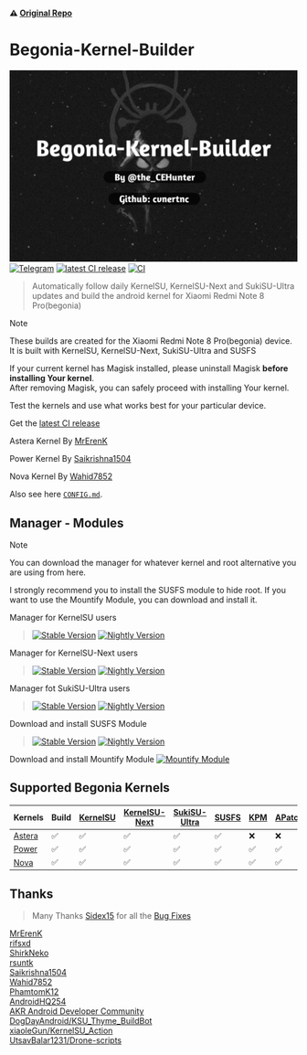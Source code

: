 #### ⚠️ [Original Repo](https://github.com/PhamtomK12/Android-Kernel-Builder)
# Begonia-Kernel-Builder
![Artifacts](./.assets/aboutphoto.jpg)
[![Telegram](https://img.shields.io/badge/Follow-Telegram-blue.svg?logo=telegram)](https://t.me/cvnertnc)
[![latest CI release](https://img.shields.io/github/v/release/cvnertnc/Begonia-Kernel-Builder?label=Release&logo=github)](https://github.com/cvnertnc/Begonia-Kernel-Builder/releases/latest)
[![CI](https://github.com/cvnertnc/Begonia-Kernel-Builder/actions/workflows/ci.yml/badge.svg)](https://github.com/cvnertnc/Begonia-Kernel-Builder/actions/workflows/ci.yml)

> Automatically follow daily KernelSU, KernelSU-Next and SukiSU-Ultra updates and build the android kernel for Xiaomi Redmi Note 8 Pro(begonia)

> [!NOTE]
> These builds are created for the Xiaomi Redmi Note 8 Pro(begonia) device. It is built with KernelSU, KernelSU-Next, SukiSU-Ultra and SUSFS
>
> If your current kernel has Magisk installed, please uninstall Magisk **before installing Your kernel**.  
> After removing Magisk, you can safely proceed with installing Your kernel.
>
> Test the kernels and use what works best for your particular device.
>

Get the [latest CI release](https://github.com/cvnertnc/Begonia-Kernel-Builder/releases/latest)

Astera Kernel By [MrErenK](https://github.com/MrErenK)

Power Kernel By [Saikrishna1504](https://github.com/Saikrishna1504/kernel_xiaomi_mt6785)

Nova Kernel By [Wahid7852](https://github.com/Wahid7852)

Also see here [`CONFIG.md`](./CONFIG.md).

## Manager - Modules
> [!NOTE]
> You can download the manager for whatever kernel and root alternative you are using from here.
>
> I strongly recommend you to install the SUSFS module to hide root. If you want to use the Mountify Module, you can download and install it.
>

Manager for KernelSU users
> [![Stable Version](https://img.shields.io/github/v/release/rsuntk/KernelSU?label=Release&logo=github)](https://github.com/rsuntk/KernelSU/releases/latest) [![Nightly Version](https://img.shields.io/badge/Nightly%20Release-gray?logo=hackthebox&logoColor=fff)](https://nightly.link/rsuntk/KernelSU/workflows/build-manager/main/manager)

Manager for KernelSU-Next users
> [![Stable Version](https://img.shields.io/github/v/release/KernelSU-Next/KernelSU-Next?label=Release&logo=github)](https://github.com/KernelSU-Next/KernelSU-Next/releases/latest) [![Nightly Version](https://img.shields.io/badge/Nightly%20Release-gray?logo=hackthebox&logoColor=fff)](https://nightly.link/KernelSU-Next/KernelSU-Next/workflows/build-manager-ci/next/Manager)

Manager fot SukiSU-Ultra users
> [![Stable Version](https://img.shields.io/github/v/release/SukiSU-Ultra/SukiSU-Ultra?label=Release&logo=github)](https://github.com/SukiSU-Ultra/SukiSU-Ultra/releases/latest) [![Nightly Version](https://img.shields.io/badge/Nightly%20Release-gray?logo=hackthebox&logoColor=fff)](https://nightly.link/SukiSU-Ultra/SukiSU-Ultra/workflows/build-manager/main/manager)

Download and install SUSFS Module
> [![Stable Version](https://img.shields.io/github/v/release/sidex15/susfs4ksu-module?label=Release&logo=github)](https://github.com/sidex15/susfs4ksu-module/releases/latest) [![Nightly Version](https://img.shields.io/badge/Nightly%20Release-gray?logo=hackthebox&logoColor=fff)](https://nightly.link/sidex15/susfs4ksu-module/workflows/build/v1.5.2+)

Download and install Mountify Module [![Mountify Module](https://img.shields.io/github/v/release/backslashxx/mountify?label=Release&logo=github)](https://github.com/backslashxx/mountify/releases/latest)

## Supported Begonia Kernels      
| Kernels | Build | [KernelSU](https://github.com/rsuntk/kernelsu) | [KernelSU-Next](https://github.com/KernelSU-Next/KernelSU-Next) | [SukiSU-Ultra](https://github.com/SukiSU-Ultra/SukiSU-Ultra) | [SUSFS](https://gitlab.com/simonpunk/susfs4ksu) | [KPM](https://github.com/SukiSU-Ultra/SukiSU_KernelPatch_patch) | [APatch](https://github.com/SukiSU-Ultra/APatch) |      
|---------|-------|----------|--------------|------------------------|-------|-------|--------|    
| [Astera](https://github.com/xiaomi-begonia-dev/android_kernel_xiaomi_mt6785) | ✅ | ✅ | ✅ | ✅ | ✅ | ❌ | ❌ |    
| [Power](https://github.com/Saikrishna1504/kernel_xiaomi_mt6785) | ✅ | ✅ | ✅ | ✅ | ✅ | ✅ | ✅ |    
| [Nova](https://github.com/Nova-Kernels/kernel_xiaomi_mt6785) | ✅ | ✅ | ✅ | ✅ | ✅ | ✅ | ✅ |

## Thanks
  
> Many Thanks [Sidex15](https://github.com/sidex15) for all the [Bug Fixes](https://github.com/cvnertnc/Begonia-Kernel-Builder/commit/a6aad58fa292b0fab54199ab4f982c286b35cb6d)

[MrErenK](https://github.com/MrErenK)  
[rifsxd](https://github.com/rifsxd)  
[ShirkNeko](https://github.com/ShirkNeko)  
[rsuntk](https://github.com/rsuntk)  
[Saikrishna1504](https://github.com/Saikrishna1504)  
[Wahid7852](https://github.com/Wahid7852)  
[PhamtomK12](https://github.com/PhamtomK12)  
[AndroidHQ254](https://github.com/AndroidHQ254)  
[AKR Android Developer Community](https://www.akr-developers.com/)  
[DogDayAndroid/KSU_Thyme_BuildBot](https://github.com/DogDayAndroid/KSU_Thyme_BuildBot)  
[xiaoleGun/KernelSU_Action](https://github.com/xiaoleGun/KernelSU_Action)  
[UtsavBalar1231/Drone-scripts](https://github.com/UtsavBalar1231/Drone-scripts)  
